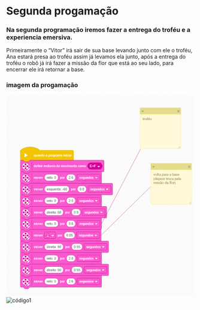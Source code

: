 # Segunda progamação
### Na segunda programação iremos fazer a entrega do troféu e a experiencia emersiva. 
Primeiramente o “Vitor” irá sair de sua base levando junto com ele o troféu, Ana estará presa ao troféu assim já levamos ela junto, 
após a entrega do troféu o robô já irá fazer a missão da flor que está ao seu lado, para encerrar ele irá retornar a base.  
### imagem da progamação
![Progamação2](codigo.png) 
![código1](flor.llsp3)
